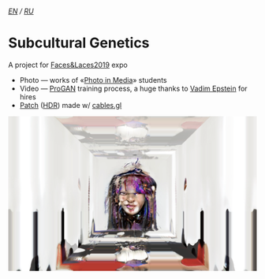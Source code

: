 ###### [EN] / [RU]

# Subcultural Genetics

A project for [Faces&Laces2019](https://2019.faceslaces.com) expo

- Photo — works of «[Photo in Media](https://www.instagram.com/photo_in_media)» students
- Video — [ProGAN](https://github.com/tkarras/progressive_growing_of_gans) training process, a huge thanks to [Vadim Epstein](https://github.com/eps696) for hires
- [Patch](https://cables.gl/p/5d049ce2059171295e0e250b) ([HDR](https://cables.gl/p/5cf9c1fd76cd9f7ebaead15a)) made w/ [cables.gl](https://cables.gl/)

[![screenshoot](./screenshoot.png)](https://github.com/mevius6/subcultural-genetics)

[EN]: ./README.md
[RU]: ./README.ru.md
